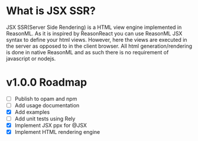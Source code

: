 # What is JSX SSR?

JSX SSR(Server Side Rendering) is a HTML view engine implemented in ReasonML. As it is inspired by ReasonReact you can use ReasonML JSX syntax to define your html views. However, here the views are executed in the server as opposed to in the client browser. All html generation/rendering is done in native ReasonML and as such there is no requirement of javascript or nodejs.

# v1.0.0 Roadmap

- [ ] Publish to opam and npm
- [ ] Add usage documentation
- [x] Add examples
- [ ] Add unit tests using Rely
- [x] Implement JSX ppx for @JSX
- [x] Implement HTML rendering engine
